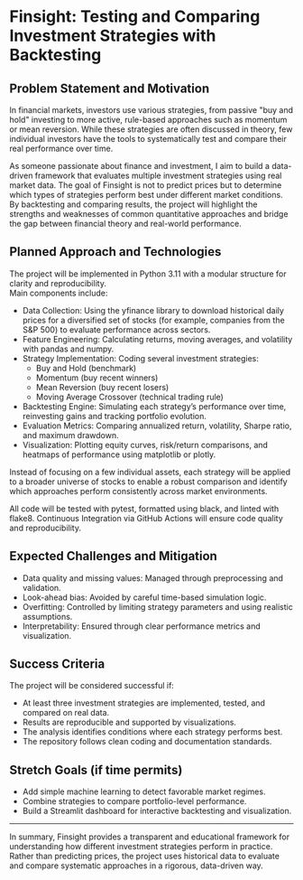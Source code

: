 # Finsight: Testing and Comparing Investment Strategies with Backtesting

## Problem Statement and Motivation
In financial markets, investors use various strategies, from passive "buy and hold" investing to more active, rule-based approaches such as momentum or mean reversion. While these strategies are often discussed in theory, few individual investors have the tools to systematically test and compare their real performance over time.

As someone passionate about finance and investment, I aim to build a data-driven framework that evaluates multiple investment strategies using real market data. The goal of Finsight is not to predict prices but to determine which types of strategies perform best under different market conditions. By backtesting and comparing results, the project will highlight the strengths and weaknesses of common quantitative approaches and bridge the gap between financial theory and real-world performance.

## Planned Approach and Technologies
The project will be implemented in Python 3.11 with a modular structure for clarity and reproducibility.  
Main components include:

- Data Collection: Using the yfinance library to download historical daily prices for a diversified set of stocks (for example, companies from the S&P 500) to evaluate performance across sectors.  
- Feature Engineering: Calculating returns, moving averages, and volatility with pandas and numpy.  
- Strategy Implementation: Coding several investment strategies:
  - Buy and Hold (benchmark)
  - Momentum (buy recent winners)
  - Mean Reversion (buy recent losers)
  - Moving Average Crossover (technical trading rule)
- Backtesting Engine: Simulating each strategy’s performance over time, reinvesting gains and tracking portfolio evolution.  
- Evaluation Metrics: Comparing annualized return, volatility, Sharpe ratio, and maximum drawdown.  
- Visualization: Plotting equity curves, risk/return comparisons, and heatmaps of performance using matplotlib or plotly.

Instead of focusing on a few individual assets, each strategy will be applied to a broader universe of stocks to enable a robust comparison and identify which approaches perform consistently across market environments.

All code will be tested with pytest, formatted using black, and linted with flake8. Continuous Integration via GitHub Actions will ensure code quality and reproducibility.

## Expected Challenges and Mitigation
- Data quality and missing values: Managed through preprocessing and validation.  
- Look-ahead bias: Avoided by careful time-based simulation logic.  
- Overfitting: Controlled by limiting strategy parameters and using realistic assumptions.  
- Interpretability: Ensured through clear performance metrics and visualization.

## Success Criteria
The project will be considered successful if:
- At least three investment strategies are implemented, tested, and compared on real data.  
- Results are reproducible and supported by visualizations.  
- The analysis identifies conditions where each strategy performs best.  
- The repository follows clean coding and documentation standards.

## Stretch Goals (if time permits)
- Add simple machine learning to detect favorable market regimes.  
- Combine strategies to compare portfolio-level performance.  
- Build a Streamlit dashboard for interactive backtesting and visualization.

---

In summary, Finsight provides a transparent and educational framework for understanding how different investment strategies perform in practice. Rather than predicting prices, the project uses historical data to evaluate and compare systematic approaches in a rigorous, data-driven way.
